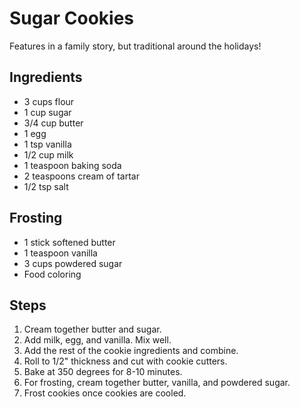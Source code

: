 Sugar Cookies
=======================================
Features in a family story, but traditional around the holidays!

Ingredients
-----------
* 3 cups flour
* 1 cup sugar
* 3/4 cup butter
* 1 egg
* 1 tsp vanilla
* 1/2 cup milk
* 1 teaspoon baking soda
* 2 teaspoons cream of tartar
* 1/2 tsp salt

Frosting
--------
* 1 stick softened butter
* 1 teaspoon vanilla
* 3 cups powdered sugar
* Food coloring

Steps
-----
1. Cream together butter and sugar.
2. Add milk, egg, and vanilla. Mix well.
3. Add the rest of the cookie ingredients and combine.
4. Roll to 1/2" thickness and cut with cookie cutters.
5. Bake at 350 degrees for 8-10 minutes.
6. For frosting, cream together butter, vanilla, and powdered sugar.
7. Frost cookies once cookies are cooled.
